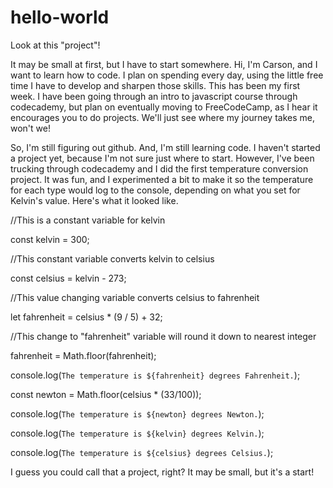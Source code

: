 # hello-world

Look at this "project"!

It may be small at first, but I have to start somewhere. Hi, I'm Carson, and I want to learn how to code. I plan on spending every day, using the little free time I have to develop and sharpen those skills. This has been my first week. I have been going through an intro to javascript course through codecademy, but plan on eventually moving to FreeCodeCamp, as I hear it encourages you to do projects. We'll just see where my journey takes me, won't we!

So, I'm still figuring out github. And, I'm still learning code. I haven't started a project yet, because I'm not sure just where to start. However, I've been trucking through codecademy and I did the first temperature conversion project. It was fun, and I experimented a bit to make it so the temperature for each type would log to the console, depending on what you set for Kelvin's value. Here's what it looked like.

//This is a constant variable for kelvin

const kelvin = 300;

//This constant variable converts kelvin to celsius

const celsius = kelvin - 273;

//This value changing variable converts celsius to fahrenheit

let fahrenheit = celsius * (9 / 5) + 32;

//This change to "fahrenheit" variable will round it down to nearest integer

fahrenheit = Math.floor(fahrenheit);

console.log(`The temperature is ${fahrenheit} degrees Fahrenheit.`);

const newton = Math.floor(celsius * (33/100));

console.log(`The temperature is ${newton} degrees Newton.`);

console.log(`The temperature is ${kelvin} degrees Kelvin.`);

console.log(`The temperature is ${celsius} degrees Celsius.`);

I guess you could call that a project, right? It may be small, but it's a start!
